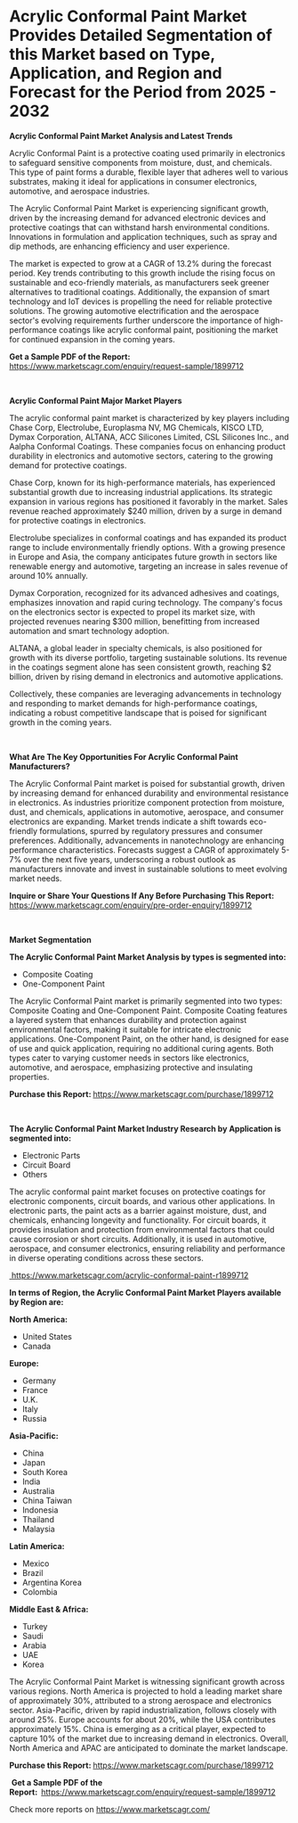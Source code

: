 <p><h1>Acrylic Conformal Paint Market Provides Detailed Segmentation of this Market based on Type, Application, and Region and Forecast for the Period from 2025 - 2032</h1></p><p><strong>Acrylic Conformal Paint Market Analysis and Latest Trends</strong></p>
<p><p>Acrylic Conformal Paint is a protective coating used primarily in electronics to safeguard sensitive components from moisture, dust, and chemicals. This type of paint forms a durable, flexible layer that adheres well to various substrates, making it ideal for applications in consumer electronics, automotive, and aerospace industries.</p><p>The Acrylic Conformal Paint Market is experiencing significant growth, driven by the increasing demand for advanced electronic devices and protective coatings that can withstand harsh environmental conditions. Innovations in formulation and application techniques, such as spray and dip methods, are enhancing efficiency and user experience.</p><p>The market is expected to grow at a CAGR of 13.2% during the forecast period. Key trends contributing to this growth include the rising focus on sustainable and eco-friendly materials, as manufacturers seek greener alternatives to traditional coatings. Additionally, the expansion of smart technology and IoT devices is propelling the need for reliable protective solutions. The growing automotive electrification and the aerospace sector's evolving requirements further underscore the importance of high-performance coatings like acrylic conformal paint, positioning the market for continued expansion in the coming years.</p></p>
<p><strong>Get a Sample PDF of the Report:&nbsp;</strong> <a href="https://www.marketscagr.com/enquiry/request-sample/1899712?utm_campaign=2520&utm_medium=2&utm_source=Github&utm_content=ia&utm_term=28022025&utm_id=acrylic-conformal-paint">https://www.marketscagr.com/enquiry/request-sample/1899712</a></p>
<p>&nbsp;</p>
<p><strong>Acrylic Conformal Paint Major Market Players</strong></p>
<p><p>The acrylic conformal paint market is characterized by key players including Chase Corp, Electrolube, Europlasma NV, MG Chemicals, KISCO LTD, Dymax Corporation, ALTANA, ACC Silicones Limited, CSL Silicones Inc., and Aalpha Conformal Coatings. These companies focus on enhancing product durability in electronics and automotive sectors, catering to the growing demand for protective coatings.</p><p>Chase Corp, known for its high-performance materials, has experienced substantial growth due to increasing industrial applications. Its strategic expansion in various regions has positioned it favorably in the market. Sales revenue reached approximately $240 million, driven by a surge in demand for protective coatings in electronics.</p><p>Electrolube specializes in conformal coatings and has expanded its product range to include environmentally friendly options. With a growing presence in Europe and Asia, the company anticipates future growth in sectors like renewable energy and automotive, targeting an increase in sales revenue of around 10% annually.</p><p>Dymax Corporation, recognized for its advanced adhesives and coatings, emphasizes innovation and rapid curing technology. The company's focus on the electronics sector is expected to propel its market size, with projected revenues nearing $300 million, benefitting from increased automation and smart technology adoption.</p><p>ALTANA, a global leader in specialty chemicals, is also positioned for growth with its diverse portfolio, targeting sustainable solutions. Its revenue in the coatings segment alone has seen consistent growth, reaching $2 billion, driven by rising demand in electronics and automotive applications.</p><p>Collectively, these companies are leveraging advancements in technology and responding to market demands for high-performance coatings, indicating a robust competitive landscape that is poised for significant growth in the coming years.</p></p>
<p>&nbsp;</p>
<p><strong>What Are The Key Opportunities For Acrylic Conformal Paint Manufacturers?</strong></p>
<p><p>The Acrylic Conformal Paint market is poised for substantial growth, driven by increasing demand for enhanced durability and environmental resistance in electronics. As industries prioritize component protection from moisture, dust, and chemicals, applications in automotive, aerospace, and consumer electronics are expanding. Market trends indicate a shift towards eco-friendly formulations, spurred by regulatory pressures and consumer preferences. Additionally, advancements in nanotechnology are enhancing performance characteristics. Forecasts suggest a CAGR of approximately 5-7% over the next five years, underscoring a robust outlook as manufacturers innovate and invest in sustainable solutions to meet evolving market needs.</p></p>
<p><strong>Inquire or Share Your Questions If Any Before Purchasing This Report:</strong> <a href="https://www.marketscagr.com/enquiry/pre-order-enquiry/1899712?utm_campaign=2520&utm_medium=2&utm_source=Github&utm_content=ia&utm_term=28022025&utm_id=acrylic-conformal-paint">https://www.marketscagr.com/enquiry/pre-order-enquiry/1899712</a></p>
<p>&nbsp;</p>
<p><strong>Market Segmentation</strong></p>
<p><strong>The Acrylic Conformal Paint Market Analysis by types is segmented into:</strong></p>
<p><ul><li>Composite Coating</li><li>One-Component Paint</li></ul></p>
<p><p>The Acrylic Conformal Paint market is primarily segmented into two types: Composite Coating and One-Component Paint. Composite Coating features a layered system that enhances durability and protection against environmental factors, making it suitable for intricate electronic applications. One-Component Paint, on the other hand, is designed for ease of use and quick application, requiring no additional curing agents. Both types cater to varying customer needs in sectors like electronics, automotive, and aerospace, emphasizing protective and insulating properties.</p></p>
<p><strong>Purchase this Report:&nbsp;</strong><a href="https://www.marketscagr.com/purchase/1899712?utm_campaign=2520&utm_medium=2&utm_source=Github&utm_content=ia&utm_term=28022025&utm_id=acrylic-conformal-paint">https://www.marketscagr.com/purchase/1899712</a></p>
<p>&nbsp;</p>
<p><strong>The Acrylic Conformal Paint Market Industry Research by Application is segmented into:</strong></p>
<p><ul><li>Electronic Parts</li><li>Circuit Board</li><li>Others</li></ul></p>
<p><p>The acrylic conformal paint market focuses on protective coatings for electronic components, circuit boards, and various other applications. In electronic parts, the paint acts as a barrier against moisture, dust, and chemicals, enhancing longevity and functionality. For circuit boards, it provides insulation and protection from environmental factors that could cause corrosion or short circuits. Additionally, it is used in automotive, aerospace, and consumer electronics, ensuring reliability and performance in diverse operating conditions across these sectors.</p></p>
<p><a href="https://www.marketscagr.com/acrylic-conformal-paint-r1899712?utm_campaign=2520&utm_medium=2&utm_source=Github&utm_content=ia&utm_term=28022025&utm_id=acrylic-conformal-paint">&nbsp;https://www.marketscagr.com/acrylic-conformal-paint-r1899712</a></p>
<p><strong>In terms of Region, the Acrylic Conformal Paint Market Players available by Region are:</strong></p>
<p>
    <p> <strong> North America: </strong>
        <ul>
            <li>United States</li>
            <li>Canada</li>
        </ul>
        </p> 
    <p> <strong> Europe: </strong>
        <ul>
            <li>Germany</li>
            <li>France</li>
            <li>U.K.</li>
            <li>Italy</li>
            <li>Russia</li>
        </ul>
        </p> 
    <p> <strong> Asia-Pacific: </strong>
        <ul>
            <li>China</li>
            <li>Japan</li>
            <li>South Korea</li>
            <li>India</li>
            <li>Australia</li>
            <li>China Taiwan</li>
            <li>Indonesia</li>
            <li>Thailand</li>
            <li>Malaysia</li>
        </ul>
        </p> 
    <p> <strong> Latin America: </strong>
        <ul>
            <li>Mexico</li>
            <li>Brazil</li>
            <li>Argentina Korea</li>
            <li>Colombia</li>
        </ul>
        </p> 
    <p> <strong> Middle East & Africa: </strong>
        <ul>
            <li>Turkey</li>
            <li>Saudi</li>
            <li>Arabia</li>
            <li>UAE</li>
            <li>Korea</li>
        </ul>
    </p>
    </p>
<p><p>The Acrylic Conformal Paint Market is witnessing significant growth across various regions. North America is projected to hold a leading market share of approximately 30%, attributed to a strong aerospace and electronics sector. Asia-Pacific, driven by rapid industrialization, follows closely with around 25%. Europe accounts for about 20%, while the USA contributes approximately 15%. China is emerging as a critical player, expected to capture 10% of the market due to increasing demand in electronics. Overall, North America and APAC are anticipated to dominate the market landscape.</p></p>
<p><strong>Purchase this Report: </strong><a href="https://www.marketscagr.com/purchase/1899712?utm_campaign=2520&utm_medium=2&utm_source=Github&utm_content=ia&utm_term=28022025&utm_id=acrylic-conformal-paint">https://www.marketscagr.com/purchase/1899712</a></p>
<p>&nbsp;<strong>Get a Sample PDF of the Report:&nbsp;&nbsp;</strong><a href="https://www.marketscagr.com/enquiry/request-sample/1899712?utm_campaign=2520&utm_medium=2&utm_source=Github&utm_content=ia&utm_term=28022025&utm_id=acrylic-conformal-paint">https://www.marketscagr.com/enquiry/request-sample/1899712</a></p>
<p><strong></strong></p>
<p>Check more reports on <a href="https://www.marketscagr.com/?utm_campaign=2520&utm_medium=2&utm_source=Github&utm_content=ia&utm_term=28022025&utm_id=acrylic-conformal-paint">https://www.marketscagr.com/</a></p>